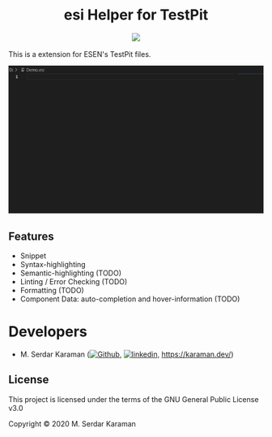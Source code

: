<p>
  <h1 align="center">esi Helper for TestPit</h1>
</p>
<p align="center">
    <a href="https://github.com/Mavrikant/esi-Helper-for-TestPit">
        <img src="https://img.shields.io/github/stars/Mavrikant/esi-Helper-for-TestPit?style=social">
    </a>
</p>

This is a extension for ESEN's TestPit files.

![Animation](/images/animation.gif)

## Features

- Snippet
- Syntax-highlighting
- Semantic-highlighting (TODO)
- Linting / Error Checking (TODO)
- Formatting (TODO)
- Component Data: auto-completion and hover-information (TODO)

# Developers

- M. Serdar Karaman (<a href="https://github.com/Mavrikant" alt="Github"><img src="https://cdn-icons-png.flaticon.com/512/25/25231.png" alt="Github" width="15" height="15"></a>, <a href="https://www.linkedin.com/in/mserdarkaraman/" alt="linkedin"><img src="https://raw.githubusercontent.com/MartinHeinz/MartinHeinz/master/linkedin-3-16.png" alt="linkedin" width="15" height="15"></a>, https://karaman.dev/)

## License
This project is licensed under the terms of the GNU General Public License v3.0

Copyright © 2020 M. Serdar Karaman


[3.2]: https://raw.githubusercontent.com/MartinHeinz/MartinHeinz/master/linkedin-3-16.png (LinkedIn)
[2]: https://www.linkedin.com/in/mserdarkaraman/
